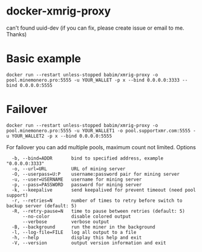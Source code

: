 # docker-xmrig-proxy
can't found uuid-dev (if you can fix, please create issue or email to me. Thanks)

# Basic example

`docker run --restart unless-stopped babim/xmrig-proxy -o pool.minemonero.pro:5555 -u YOUR_WALLET -p x --bind 0.0.0.0:3333 --bind 0.0.0.0:5555`

# Failover

`docker run --restart unless-stopped babim/xmrig-proxy -o pool.minemonero.pro:5555 -u YOUR_WALLET1 -o pool.supportxmr.com:5555 -u YOUR_WALLET2 -p x --bind 0.0.0.0:5555 `

For failover you can add multiple pools, maximum count not limited.
Options
```
  -b, --bind=ADDR       bind to specified address, example "0.0.0.0:3333"
  -o, --url=URL         URL of mining server
  -O, --userpass=U:P    username:password pair for mining server
  -u, --user=USERNAME   username for mining server
  -p, --pass=PASSWORD   password for mining server
  -k, --keepalive       send keepalived for prevent timeout (need pool support)
  -r, --retries=N       number of times to retry before switch to backup server (default: 5)
  -R, --retry-pause=N   time to pause between retries (default: 5)
      --no-color        disable colored output
      --verbose         verbose output
  -B, --background      run the miner in the background
  -l, --log-file=FILE   log all output to a file
  -h, --help            display this help and exit
  -V, --version         output version information and exit
```
